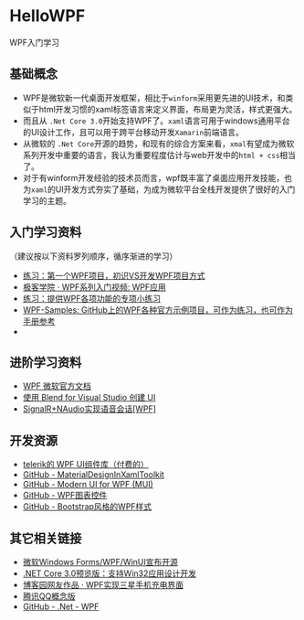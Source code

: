 # HelloWPF
WPF入门学习

## 基础概念
- WPF是微软新一代桌面开发框架，相比于`winform`采用更先进的UI技术，和类似于html开发习惯的xaml标签语言来定义界面，布局更为灵活，样式更强大。
- 而且从 `.Net Core 3.0`开始支持WPF了。`xaml`语言可用于windows通用平台的UI设计工作，且可以用于跨平台移动开发`Xamarin`前端语言。
- 从微软的 `.Net Core`开源的趋势，和现有的综合方案来看，`xmal`有望成为微软系列开发中重要的语言，我认为重要程度估计与web开发中的`html + css`相当了。
- 对于有winform开发经验的技术员而言，wpf既丰富了桌面应用开发技能，也为`xaml`的UI开发方式夯实了基础，为成为微软平台全栈开发提供了很好的入门学习的主题。

## 入门学习资料
（建议按以下资料罗列顺序，循序渐进的学习）
- [练习：第一个WPF项目，初识VS开发WPF项目方式](https://docs.microsoft.com/zh-cn/dotnet/framework/wpf/getting-started/walkthrough-my-first-wpf-desktop-application)
- [极客学院 · WPF系列入门视频: WPF应用](https://ke.jikexueyuan.com/xilie/169)
- [练习：提供WPF各项功能的专项小练习](https://docs.microsoft.com/zh-cn/dotnet/framework/wpf/getting-started/wpf-walkthroughs)
- [WPF-Samples: GitHub上的WPF各种官方示例项目，可作为练习，也可作为手册参考](https://github.com/Microsoft/WPF-Samples)
- []()

## 进阶学习资料
- [WPF 微软官方文档](https://docs.microsoft.com/zh-cn/dotnet/framework/wpf/index)
- [使用 Blend for Visual Studio 创建 UI](https://docs.microsoft.com/zh-cn/visualstudio/designers/creating-a-ui-by-using-blend-for-visual-studio?view=vs-2017)
- [SignalR+NAudio实现语音会话[WPF]](https://blog.csdn.net/lordwish/article/details/51811761)

## 开发资源
- [telerik的 WPF UI组件库（付费的）](https://www.telerik.com/products/wpf/overview.aspx)
- [GitHub - MaterialDesignInXamlToolkit](https://github.com/MaterialDesignInXAML/MaterialDesignInXamlToolkit)
- [GitHub - Modern UI for WPF (MUI)](https://github.com/firstfloorsoftware/mui)
- [GitHub - WPF图表控件](https://github.com/Live-Charts/Live-Charts)
- [GitHub - Bootstrap风格的WPF样式](https://github.com/ptddqr/bootstrap-wpf-style)

## 其它相关链接
- [微软Windows Forms/WPF/WinUI宣布开源](https://www.ithome.com/0/398/531.htm)
- [.NET Core 3.0预览版：支持Win32应用设计开发](https://www.ithome.com/0/398/577.htm)
- [博客园网友作品 · WPF实现三星手机充电界面](http://www.cnblogs.com/tsliwei/p/5770546.html)
- [腾讯QQ概念版](http://im.qq.com/qq/gainian/)
- [GitHub - .Net - WPF](https://github.com/dotnet/wpf)
